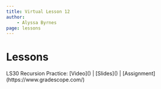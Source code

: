 ```yaml
---
title: Virtual Lesson 12
author:
    - Alyssa Byrnes
page: lessons
---
```


# Lessons
<div class="box link-page m-2 p-4">

<div class="plan Class"><span class="kind">LS30</span>
<span class="title">Recursion Practice:</span>
[Video]() | [Slides]() | [Assignment](https://www.gradescope.com/)
</div>

</div>

